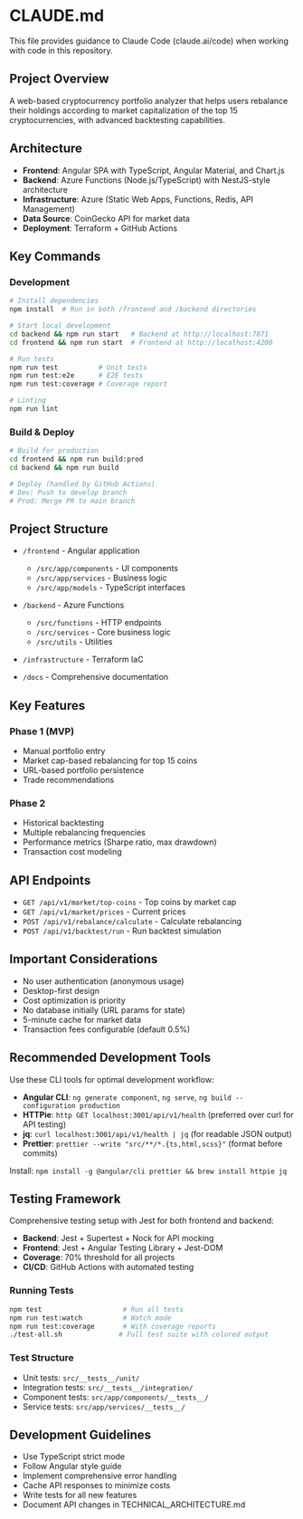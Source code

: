 # CLAUDE.md

This file provides guidance to Claude Code (claude.ai/code) when working with code in this repository.

## Project Overview

A web-based cryptocurrency portfolio analyzer that helps users rebalance their holdings according to market capitalization of the top 15 cryptocurrencies, with advanced backtesting capabilities.

## Architecture

- **Frontend**: Angular SPA with TypeScript, Angular Material, and Chart.js
- **Backend**: Azure Functions (Node.js/TypeScript) with NestJS-style architecture
- **Infrastructure**: Azure (Static Web Apps, Functions, Redis, API Management)
- **Data Source**: CoinGecko API for market data
- **Deployment**: Terraform + GitHub Actions

## Key Commands

### Development
```bash
# Install dependencies
npm install  # Run in both /frontend and /backend directories

# Start local development
cd backend && npm run start   # Backend at http://localhost:7071
cd frontend && npm run start  # Frontend at http://localhost:4200

# Run tests
npm run test          # Unit tests
npm run test:e2e      # E2E tests
npm run test:coverage # Coverage report

# Linting
npm run lint
```

### Build & Deploy
```bash
# Build for production
cd frontend && npm run build:prod
cd backend && npm run build

# Deploy (handled by GitHub Actions)
# Dev: Push to develop branch
# Prod: Merge PR to main branch
```

## Project Structure

- `/frontend` - Angular application
  - `/src/app/components` - UI components
  - `/src/app/services` - Business logic
  - `/src/app/models` - TypeScript interfaces
  
- `/backend` - Azure Functions
  - `/src/functions` - HTTP endpoints
  - `/src/services` - Core business logic
  - `/src/utils` - Utilities

- `/infrastructure` - Terraform IaC
- `/docs` - Comprehensive documentation

## Key Features

### Phase 1 (MVP)
- Manual portfolio entry
- Market cap-based rebalancing for top 15 coins
- URL-based portfolio persistence
- Trade recommendations

### Phase 2
- Historical backtesting
- Multiple rebalancing frequencies
- Performance metrics (Sharpe ratio, max drawdown)
- Transaction cost modeling

## API Endpoints

- `GET /api/v1/market/top-coins` - Top coins by market cap
- `GET /api/v1/market/prices` - Current prices
- `POST /api/v1/rebalance/calculate` - Calculate rebalancing
- `POST /api/v1/backtest/run` - Run backtest simulation

## Important Considerations

- No user authentication (anonymous usage)
- Desktop-first design
- Cost optimization is priority
- No database initially (URL params for state)
- 5-minute cache for market data
- Transaction fees configurable (default 0.5%)

## Recommended Development Tools

Use these CLI tools for optimal development workflow:

- **Angular CLI**: `ng generate component`, `ng serve`, `ng build --configuration production`
- **HTTPie**: `http GET localhost:3001/api/v1/health` (preferred over curl for API testing)
- **jq**: `curl localhost:3001/api/v1/health | jq` (for readable JSON output)
- **Prettier**: `prettier --write "src/**/*.{ts,html,scss}"` (format before commits)

Install: `npm install -g @angular/cli prettier && brew install httpie jq`

## Testing Framework

Comprehensive testing setup with Jest for both frontend and backend:

- **Backend**: Jest + Supertest + Nock for API mocking
- **Frontend**: Jest + Angular Testing Library + Jest-DOM
- **Coverage**: 70% threshold for all projects
- **CI/CD**: GitHub Actions with automated testing

### Running Tests
```bash
npm test                    # Run all tests
npm run test:watch          # Watch mode  
npm run test:coverage       # With coverage reports
./test-all.sh              # Full test suite with colored output
```

### Test Structure
- Unit tests: `src/__tests__/unit/`
- Integration tests: `src/__tests__/integration/`
- Component tests: `src/app/components/__tests__/`
- Service tests: `src/app/services/__tests__/`

## Development Guidelines

- Use TypeScript strict mode
- Follow Angular style guide
- Implement comprehensive error handling
- Cache API responses to minimize costs
- Write tests for all new features
- Document API changes in TECHNICAL_ARCHITECTURE.md